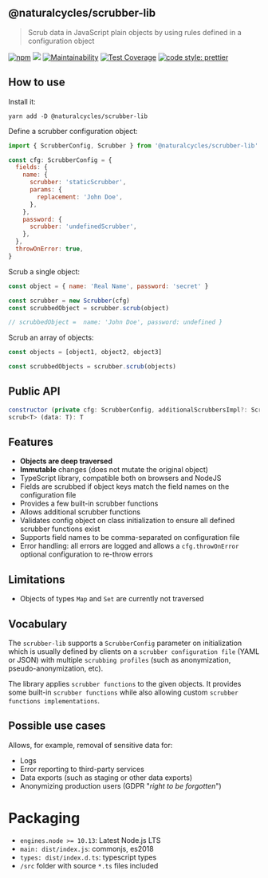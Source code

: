 ## @naturalcycles/scrubber-lib

> Scrub data in JavaScript plain objects by using rules defined in a configuration object

[![npm](https://img.shields.io/npm/v/@naturalcycles/scrubber-lib/latest.svg)](https://www.npmjs.com/package/@naturalcycles/scrubber-lib)
[![](https://circleci.com/gh/NaturalCycles/scrubber-lib.svg?style=shield&circle-token=123)](https://circleci.com/gh/NaturalCycles/scrubber-lib)
[![Maintainability](https://api.codeclimate.com/v1/badges/e8cd5b1b7cff8e1296fe/maintainability)](https://codeclimate.com/repos/e8cd5b1b7cff8e1296fe/maintainability)
[![Test Coverage](https://api.codeclimate.com/v1/badges/e8cd5b1b7cff8e1296fe/test_coverage)](https://codeclimate.com/repos/e8cd5b1b7cff8e1296fe/test_coverage)
[![code style: prettier](https://img.shields.io/badge/code_style-prettier-ff69b4.svg?style=flat-square)](https://github.com/prettier/prettier)

## How to use

Install it:

```
yarn add -D @naturalcycles/scrubber-lib
```

Define a scrubber configuration object:

```javascript
import { ScrubberConfig, Scrubber } from '@naturalcycles/scrubber-lib'

const cfg: ScrubberConfig = {
  fields: {
    name: {
      scrubber: 'staticScrubber',
      params: {
        replacement: 'John Doe',
      },
    },
    password: {
      scrubber: 'undefinedScrubber',
    },
  },
  throwOnError: true,
}
```

Scrub a single object:

```javascript
const object = { name: 'Real Name', password: 'secret' }

const scrubber = new Scrubber(cfg)
const scrubbedObject = scrubber.scrub(object)

// scrubbedObject =  name: 'John Doe', password: undefined }
```

Scrub an array of objects:

```javascript
const objects = [object1, object2, object3]

const scrubbedObjects = scrubber.scrub(objects)
```

## Public API

```javascript
constructor (private cfg: ScrubberConfig, additionalScrubbersImpl?: ScrubbersImpl)
scrub<T> (data: T): T
```

## Features

- **Objects are deep traversed**
- **Immutable** changes (does not mutate the original object)
- TypeScript library, compatible both on browsers and NodeJS
- Fields are scrubbed if object keys match the field names on the configuration file
- Provides a few built-in scrubber functions
- Allows additional scrubber functions
- Validates config object on class initialization to ensure all defined scrubber functions exist
- Supports field names to be comma-separated on configuration file
- Error handling: all errors are logged and allows a `cfg.throwOnError` optional configuration to
  re-throw errors

## Limitations

- Objects of types `Map` and `Set` are currently not traversed

## Vocabulary

The `scrubber-lib` supports a `ScrubberConfig` parameter on initialization which is usually defined
by clients on a `scrubber configuration file` (YAML or JSON) with multiple `scrubbing profiles`
(such as anonymization, pseudo-anonymization, etc).

The library applies `scrubber functions` to the given objects. It provides some built-in
`scrubber functions` while also allowing custom `scrubber functions implementations`.

## Possible use cases

Allows, for example, removal of sensitive data for:

- Logs
- Error reporting to third-party services
- Data exports (such as staging or other data exports)
- Anonymizing production users (GDPR "_right to be forgotten_")

# Packaging

- `engines.node >= 10.13`: Latest Node.js LTS
- `main: dist/index.js`: commonjs, es2018
- `types: dist/index.d.ts`: typescript types
- `/src` folder with source `*.ts` files included

